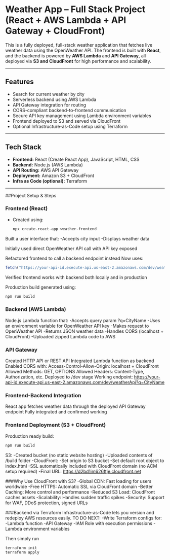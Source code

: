 # Weather App – Full Stack Project (React + AWS Lambda + API Gateway + CloudFront)

This is a fully deployed, full-stack weather application that fetches live weather data using the OpenWeather API. The frontend is built with **React**, and the backend is powered by **AWS Lambda** and **API Gateway**, all deployed via **S3 and CloudFront** for high performance and scalability.

---

## Features

- Search for current weather by city
- Serverless backend using AWS Lambda
- API Gateway integration for routing
- CORS-compliant backend-to-frontend communication
- Secure API key management using Lambda environment variables
- Frontend deployed to S3 and served via CloudFront
- Optional Infrastructure-as-Code setup using Terraform

---

## Tech Stack

- **Frontend:** React (Create React App), JavaScript, HTML, CSS
- **Backend:** Node.js (AWS Lambda)
- **API Routing:** AWS API Gateway
- **Deployment:** Amazon S3 + CloudFront
- **Infra as Code (optional):** Terraform

---

##Project Setup & Steps

### Frontend (React)

- Created using:
  ```bash
  npx create-react-app weather-frontend
  ```
Built a user interface that:
-Accepts city input
-Displays weather data

Initially used direct OpenWeather API call with API key exposed

Refactored frontend to call a backend endpoint instead
Now uses:
```js
fetch("https://your-api-id.execute-api.us-east-2.amazonaws.com/dev/weatherApi?q=Chicago")
```

Verified frontend works with backend both locally and in production

Production build generated using:
```bash
npm run build
```

### Backend (AWS Lambda)
Node.js Lambda function that:
-Accepts query param ?q=CityName
-Uses an environment variable for OpenWeather API key
-Makes request to OpenWeather API
-Returns JSON weather data
-Handles CORS (localhost + CloudFront)
-Uploaded zipped Lambda code to AWS

### API Gateway
Created HTTP API or REST API
Integrated Lambda function as backend
Enabled CORS with:
Access-Control-Allow-Origin: localhost + CloudFront
Allowed Methods: GET, OPTIONS
Allowed Headers: Content-Type, Authorization, etc.
Deployed to /dev stage
Working endpoint: https://your-api-id.execute-api.us-east-2.amazonaws.com/dev/weatherApi?q=CityName

### Frontend-Backend Integration
React app fetches weather data through the deployed API Gateway endpoint
Fully integrated and confirmed working

### Frontend Deployment (S3 + CloudFront)
Production ready build:
```bash
npm run build
```
S3:
-Created bucket (no static website hosting)
-Uploaded contents of /build folder
-CloudFront:
-Set origin to S3 bucket
-Set default root object to index.html
-SSL automatically included with CloudFront domain (no ACM setup required)
-Final URL: https://d2bd1im626ftje.cloudfront.net

###Why Use CloudFront with S3?
-Global CDN: Fast loading for users worldwide
-Free HTTPS: Automatic SSL via CloudFront domain
-Better Caching: More control and performance
-Reduced S3 Load: CloudFront caches assets
-Scalability: Handles sudden traffic spikes
-Security: Support for WAF, DDoS protection, signed URLs

###Backend via Terraform
Infrastructure-as-Code lets you version and redeploy AWS resources easily.
TO DO NEXT:
-Write Terraform configs for:
-Lambda function
-API Gateway
-IAM Role with execution permissions
-Lambda environment variables

Then simply run
```bash
terraform init
terraform apply
```
